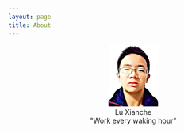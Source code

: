 ```yaml
---
layout: page
title: About
---
```


<div style="text-align: center;">
<img src="/assets/portrait.png" width="100px">
<br/>
Lu Xianche
<br/>
"Work every waking hour"
</div>